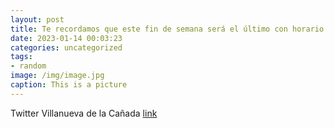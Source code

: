 ```yaml
---
layout: post
title: Te recordamos que este fin de semana será el último con horario ampliado por exámenes en la Biblioteca F. Lázaro Carreter de Vi...
date: 2023-01-14 00:03:23
categories: uncategorized
tags:
- random
image: /img/image.jpg
caption: This is a picture
---
```

Twitter Villanueva de la Cañada [link](https://twitter.com/AytoVDLCanada/status/1613892224143458305)
